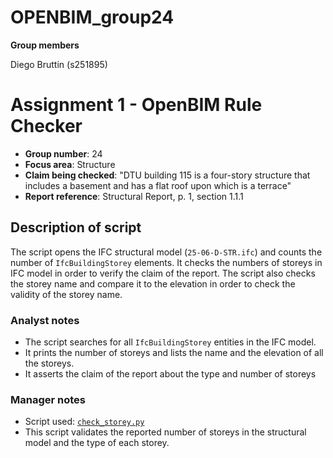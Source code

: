 # OPENBIM_group24

**Group members**

Diego Bruttin (s251895)

# Assignment 1 - OpenBIM Rule Checker

- **Group number**: 24
- **Focus area**: Structure
- **Claim being checked**: "DTU building 115 is a four-story structure that includes a basement
and has a flat roof upon which is a terrace"
- **Report reference**: Structural Report, p. 1, section 1.1.1

## Description of script
The script opens the IFC structural model (`25-06-D-STR.ifc`) and counts the number of `IfcBuildingStorey` elements. It checks the numbers of storeys in IFC model in order to verify the claim of the report. The script also checks the storey name and compare it to the elevation in order to check the validity of the storey name.

### Analyst notes
- The script searches for all `IfcBuildingStorey` entities in the IFC model.  
- It prints the number of storeys and lists the name and the elevation of all the storeys.
- It asserts the claim of the report about the type and number of storeys  

### Manager notes
- Script used: [`check_storey.py`](./check_storey.py)  
- This script validates the reported number of storeys in the structural model and the type of each storey.
